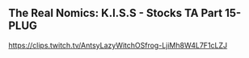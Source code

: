 ## The Real Nomics: K.I.S.S - Stocks TA Part 15- PLUG

<https://clips.twitch.tv/AntsyLazyWitchOSfrog-LjiMh8W4L7F1cLZJ>
